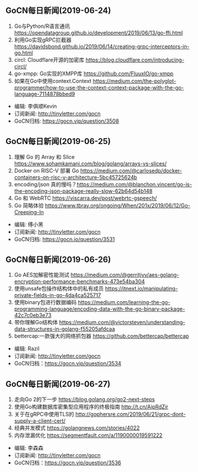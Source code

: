 ## GoCN每日新闻(2019-06-24)

1. Go与Python/R语言通讯 https://opendatagroup.github.io/development/2019/06/13/go-ffi.html
2. 利用Go实现gRPC拦截器 https://davidsbond.github.io/2019/06/14/creating-grpc-interceptors-in-go.html
3. circl: Cloudflare开源的加密库 https://blog.cloudflare.com/introducing-circl/
4. go-xmpp: Go实现的XMPP库 https://github.com/FluuxIO/go-xmpp
5. 如果在Go中使用context.Context https://medium.com/the-polyglot-programmer/how-to-use-the-context-context-package-with-the-go-language-7114878bbed9

* 编辑: 李俱顺Kevin
* 订阅新闻: http://tinyletter.com/gocn
* GoCN归档: https://gocn.vip/question/3508

## GoCN每日新闻(2019-06-25)

1. 理解 Go 的 Array 和 Slice https://www.sohamkamani.com/blog/golang/arrays-vs-slices/
2. Docker on RISC-V 部署 Go https://medium.com/@carlosedp/docker-containers-on-risc-v-architecture-5bc45725624b
3. encoding/json 真的慢吗？https://medium.com/@blanchon.vincent/go-is-the-encoding-json-package-really-slow-62b64d54b148
4. Go 和 WebRTC https://viscarra.dev/post/webrtc-gspeech/
5. Go 简略体验 https://www.tbray.org/ongoing/When/201x/2019/06/12/Go-Creeping-In

* 编辑: 傅小黑
* 订阅新闻: http://tinyletter.com/gocn
* GoCN归档: https://gocn.io/question/3531

## GoCN每日新闻(2019-06-26)

1. Go AES加解密性能测试 https://medium.com/@gerritjvv/aes-golang-encryption-performance-benchmarks-473e54ba304
2. 使用unsafe包操作结构体中的私有成员 https://itnext.io/manipulating-private-fields-in-go-4da4ca525717
3. 使用binary包进行数据编码 https://medium.com/learning-the-go-programming-language/encoding-data-with-the-go-binary-package-42c7c0eb3e73
4. 带你理解Go结构体 https://medium.com/@victorsteven/understanding-data-structures-in-golang-f55205afdcaa
5. bettercap:一款强大的网络抓包器 https://github.com/bettercap/bettercap

* 编辑: Razil
* 订阅新闻: http://tinyletter.com/gocn
* GoCN归档：https://gocn.vip/question/3534


## GoCN每日新闻(2019-06-27)

1. 走向Go 2的下一步 https://blog.golang.org/go2-next-steps
2. 使用Go构建数据库密集型应用程序的终极指南 http://t.cn/AipRdZir
3. 关于在gRPC中使用TLS的 http://gophersre.com/2019/06/21/grpc-dont-supply-a-client-cert/
4. 经典并发模式 https://golangnews.com/stories/4022
5. 内存泄漏优化 https://segmentfault.com/a/1190000019591222

* 编辑: 李森森
* 订阅新闻: http://tinyletter.com/gocn
* GoCN归档：https://gocn.vip/question/3536
